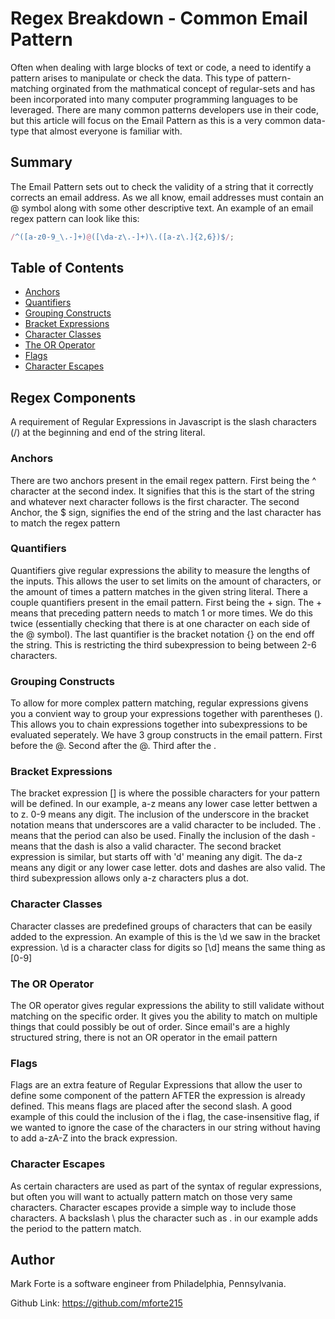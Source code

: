 # Regex Breakdown - Common Email Pattern

Often when dealing with large blocks of text or code, a need to identify a pattern arises to manipulate or check the data. This type of pattern-matching orginated from the mathmatical concept of regular-sets and has been incorporated into many computer programming languages to be leveraged. There are many common patterns developers use in their code, but this article will focus on the Email Pattern as this is a very common data-type that almost everyone is familiar with.

## Summary

The Email Pattern sets out to check the validity of a string that it correctly corrects an email address. As we all know, email addresses must contain an @ symbol along with some other descriptive text. An example of an email regex pattern can look like this:

```javascript
/^([a-z0-9_\.-]+)@([\da-z\.-]+)\.([a-z\.]{2,6})$/;
```

## Table of Contents

- [Anchors](#anchors)
- [Quantifiers](#quantifiers)
- [Grouping Constructs](#grouping-constructs)
- [Bracket Expressions](#bracket-expressions)
- [Character Classes](#character-classes)
- [The OR Operator](#the-or-operator)
- [Flags](#flags)
- [Character Escapes](#character-escapes)

## Regex Components

A requirement of Regular Expressions in Javascript is the slash characters (/) at the beginning and end of the string literal.

### Anchors

There are two anchors present in the email regex pattern. First being the ^ character at the second index. It signifies that this is the start of the string and whatever next character follows is the first character. The second Anchor, the $ sign, signifies the end of the string and the last character has to match the regex pattern

### Quantifiers

Quantifiers give regular expressions the ability to measure the lengths of the inputs. This allows the user to set limits on the amount of characters, or the amount of times a pattern matches in the given string literal. There a couple quantifiers present in the email pattern. First being the + sign. The + means that preceding pattern needs to match 1 or more times. We do this twice (essentially checking that there is at one character on each side of the @ symbol). The last quantifier is the bracket notation {} on the end off the string. This is restricting the third subexpression to being between 2-6 characters.

### Grouping Constructs

To allow for more complex pattern matching, regular expressions givens you a convient way to group your expressions together with parentheses (). This allows you to chain expressions together into subexpressions to be evaluated seperately. We have 3 group constructs in the email pattern. First before the @. Second after the @. Third after the .

### Bracket Expressions

The bracket expression [] is where the possible characters for your pattern will be defined. In our example, a-z means any lower case letter bettwen a to z. 0-9 means any digit. The inclusion of the underscore in the bracket notation means that underscores are a valid character to be included. The \. means that the period can also be used. Finally the inclusion of the dash - means that the dash is also a valid character. The second bracket expression is similar, but starts off with 'd' meaning any digit. The da-z means any digit or any lower case letter. dots and dashes are also valid. The third subexpression allows only a-z characters plus a dot.

### Character Classes

Character classes are predefined groups of characters that can be easily added to the expression. An example of this is the \d we saw in the bracket expression. \d is a character class for digits so [\d] means the same thing as [0-9]

### The OR Operator

The OR operator gives regular expressions the ability to still validate without matching on the specific order. It gives you the ability to match on multiple things that could possibly be out of order. Since email's are a highly structured string, there is not an OR operator in the email pattern

### Flags

Flags are an extra feature of Regular Expressions that allow the user to define some component of the pattern AFTER the expression is already defined. This means flags are placed after the second slash. A good example of this could the inclusion of the i flag, the case-insensitive flag, if we wanted to ignore the case of the characters in our string without having to add a-zA-Z into the brack expression.

### Character Escapes

As certain characters are used as part of the syntax of regular expressions, but often you will want to actually pattern match on those very same characters. Character escapes provide a simple way to include those characters. A backslash \ plus the character such as \. in our example adds the period to the pattern match.

## Author

Mark Forte is a software engineer from Philadelphia, Pennsylvania.

Github Link: https://github.com/mforte215
